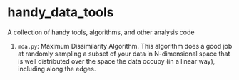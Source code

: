 # handy_data_tools
A collection of handy tools, algorithms, and other analysis code

1. `mda.py`: Maximum Dissimilarity Algorithm. This algorithm does a good job at randomly sampling a subset of your data in N-dimensional space that is well distributed over the space the data occupy (in a linear way), including along the edges. 
